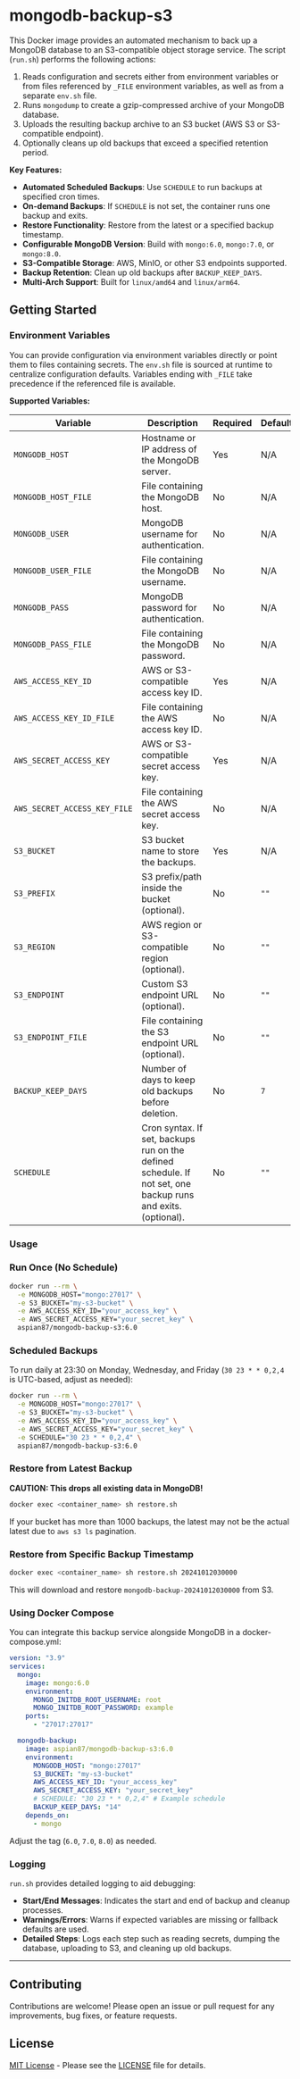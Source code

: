 # mongodb-backup-s3

This Docker image provides an automated mechanism to back up a MongoDB database to an S3-compatible object storage service. The script (`run.sh`) performs the following actions:

1. Reads configuration and secrets either from environment variables or from files referenced by `_FILE` environment variables, as well as from a separate `env.sh` file.
2. Runs `mongodump` to create a gzip-compressed archive of your MongoDB database.
3. Uploads the resulting backup archive to an S3 bucket (AWS S3 or S3-compatible endpoint).
4. Optionally cleans up old backups that exceed a specified retention period.

**Key Features:**

- **Automated Scheduled Backups**: Use `SCHEDULE` to run backups at specified cron times.
- **On-demand Backups**: If `SCHEDULE` is not set, the container runs one backup and exits.
- **Restore Functionality**: Restore from the latest or a specified backup timestamp.
- **Configurable MongoDB Version**: Build with `mongo:6.0`, `mongo:7.0`, or `mongo:8.0`.
- **S3-Compatible Storage**: AWS, MinIO, or other S3 endpoints supported.
- **Backup Retention**: Clean up old backups after `BACKUP_KEEP_DAYS`.
- **Multi-Arch Support**: Built for `linux/amd64` and `linux/arm64`.

## Getting Started

### Environment Variables

You can provide configuration via environment variables directly or point them to files containing secrets. The `env.sh` file is sourced at runtime to centralize configuration defaults. Variables ending with `_FILE` take precedence if the referenced file is available.

**Supported Variables:**

| Variable                    | Description                                                                                                     | Required | Default     |
|-----------------------------|-----------------------------------------------------------------------------------------------------------------|----------|-------------|
| `MONGODB_HOST`              | Hostname or IP address of the MongoDB server.                                                                   | Yes      | N/A         |
| `MONGODB_HOST_FILE`         | File containing the MongoDB host.                                                                               | No       | N/A         |
| `MONGODB_USER`              | MongoDB username for authentication.                                                                            | No       | N/A         |
| `MONGODB_USER_FILE`         | File containing the MongoDB username.                                                                           | No       | N/A         |
| `MONGODB_PASS`              | MongoDB password for authentication.                                                                            | No       | N/A         |
| `MONGODB_PASS_FILE`         | File containing the MongoDB password.                                                                           | No       | N/A         |
| `AWS_ACCESS_KEY_ID`         | AWS or S3-compatible access key ID.                                                                             | Yes      | N/A         |
| `AWS_ACCESS_KEY_ID_FILE`    | File containing the AWS access key ID.                                                                          | No       | N/A         |
| `AWS_SECRET_ACCESS_KEY`     | AWS or S3-compatible secret access key.                                                                         | Yes      | N/A         |
| `AWS_SECRET_ACCESS_KEY_FILE`| File containing the AWS secret access key.                                                                      | No       | N/A         |
| `S3_BUCKET`                 | S3 bucket name to store the backups.                                                                            | Yes      | N/A         |
| `S3_PREFIX`                 | S3 prefix/path inside the bucket (optional).                                                                    | No       | `""`        |
| `S3_REGION`                 | AWS region or S3-compatible region (optional).                                                                  | No       | `""`        |
| `S3_ENDPOINT`               | Custom S3 endpoint URL (optional).                                                                              | No       | `""`        |
| `S3_ENDPOINT_FILE`          | File containing the S3 endpoint URL (optional).                                                                 | No       | `""`        |
| `BACKUP_KEEP_DAYS`          | Number of days to keep old backups before deletion.                                                             | No       | `7`         |
| `SCHEDULE`                  | Cron syntax. If set, backups run on the defined schedule. If not set, one backup runs and exits. (optional).    | No       | `""`        |

### Usage

### Run Once (No Schedule)

```bash
docker run --rm \
  -e MONGODB_HOST="mongo:27017" \
  -e S3_BUCKET="my-s3-bucket" \
  -e AWS_ACCESS_KEY_ID="your_access_key" \
  -e AWS_SECRET_ACCESS_KEY="your_secret_key" \
  aspian87/mongodb-backup-s3:6.0
```

### Scheduled Backups

To run daily at 23:30 on Monday, Wednesday, and Friday (`30 23 * * 0,2,4` is UTC-based, adjust as needed):

```bash
docker run --rm \
  -e MONGODB_HOST="mongo:27017" \
  -e S3_BUCKET="my-s3-bucket" \
  -e AWS_ACCESS_KEY_ID="your_access_key" \
  -e AWS_SECRET_ACCESS_KEY="your_secret_key" \
  -e SCHEDULE="30 23 * * 0,2,4" \
  aspian87/mongodb-backup-s3:6.0
```


### Restore from Latest Backup

**CAUTION: This drops all existing data in MongoDB!**

```bash
docker exec <container_name> sh restore.sh
```

If your bucket has more than 1000 backups, the latest may not be the actual latest due to `aws s3 ls` pagination.

### Restore from Specific Backup Timestamp

```bash
docker exec <container_name> sh restore.sh 20241012030000
```

This will download and restore `mongodb-backup-20241012030000` from S3.


### Using Docker Compose

You can integrate this backup service alongside MongoDB in a docker-compose.yml:

```yaml
version: "3.9"
services:
  mongo:
    image: mongo:6.0
    environment:
      MONGO_INITDB_ROOT_USERNAME: root
      MONGO_INITDB_ROOT_PASSWORD: example
    ports:
      - "27017:27017"

  mongodb-backup:
    image: aspian87/mongodb-backup-s3:6.0
    environment:
      MONGODB_HOST: "mongo:27017"
      S3_BUCKET: "my-s3-bucket"
      AWS_ACCESS_KEY_ID: "your_access_key"
      AWS_SECRET_ACCESS_KEY: "your_secret_key"
      # SCHEDULE: "30 23 * * 0,2,4" # Example schedule
      BACKUP_KEEP_DAYS: "14"
    depends_on:
      - mongo
```

Adjust the tag (`6.0`, `7.0`, `8.0`) as needed.

### Logging

`run.sh` provides detailed logging to aid debugging:

- **Start/End Messages**: Indicates the start and end of backup and cleanup processes.
- **Warnings/Errors**: Warns if expected variables are missing or fallback defaults are used.
- **Detailed Steps**: Logs each step such as reading secrets, dumping the database, uploading to S3, and cleaning up old backups.

---

## Contributing

Contributions are welcome! Please open an issue or pull request for any improvements, bug fixes, or feature requests.

## License

[MIT License](LICENSE) - Please see the [LICENSE](LICENSE) file for details.
